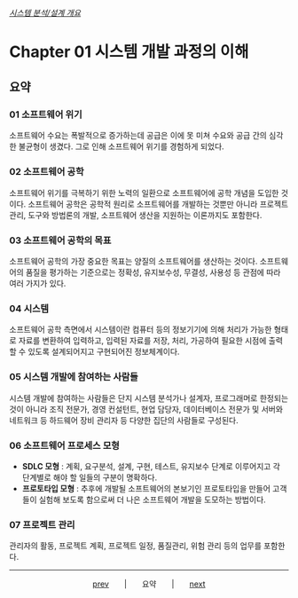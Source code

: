 ###### [시스템 분석/설계 개요](README.md)

# Chapter 01 시스템 개발 과정의 이해

## 요약

### 01 소프트웨어 위기

소프트웨어 수요는 폭발적으로 증가하는데 공급은 이에 못 미쳐 수요와 공급 간의 심각한 불균형이 생겼다. 그로 인해 소프트웨어 위기를 경험하게 되었다.

### 02 소프트웨어 공학

소프트웨어 위기를 극복하기 위한 노력의 일환으로 소프트웨어에 공학 개념을 도입한 것이다. 소프트웨어 공학은 공학적 원리로 소프트웨어를 개발하는 것뿐만 아니라 프로젝트 관리, 도구와 방법론의 개발, 소프트웨어 생산을 지원하는 이론까지도 포함한다.

### 03 소프트웨어 공학의 목표

소프트웨어 공학의 가장 중요한 목표는 양질의 소프트웨어를 생산하는 것이다. 소프트웨어의 품질을 평가하는 기준으로는 정확성, 유지보수성, 무결성, 사용성 등 관점에 따라 여러 가지가 있다.

### 04 시스템

소프트웨어 공학 측면에서 시스템이란 컴퓨터 등의 정보기기에 의해 처리가 가능한 형태로 자료를 변환하여 입력하고, 입력된 자료를 저장, 처리, 가공하여 필요한 시점에 출력할 수 있도록 설계되어지고 구현되어진 정보체계이다.

### 05 시스템 개발에 참여하는 사람들

시스템 개발에 참여하는 사람들은 단지 시스템 분석가나 설계자, 프로그래머로 한정되는 것이 아니라 조직 전문가, 경영 컨설턴트, 현업 담당자, 데이터베이스 전문가 및 서버와 네트워크 등 하드웨어 장비 관리자 등 다양한 집단의 사람들로 구성된다.

### 06 소프트웨어 프로세스 모형

* **SDLC 모형** : 계획, 요구분석, 설계, 구현, 테스트, 유지보수 단계로 이루어지고 각 단계별로 해야 할 일들의 구분이 명확하다.
* **프로토타입 모형** : 추후에 개발될 소프트웨어의 본보기인 프로토타입을 만들어 고객들이 실험해 보도록 함으로써 더 나은 소프트웨어 개발을 도모하는 방법이다.

### 07 프로젝트 관리

관리자의 활동, 프로젝트 계획, 프로젝트 일정, 품질관리, 위험 관리 등의 업무를 포함한다.

---

<p style="text-align:center">
    <a href="C01-05.md">prev</a>
    &nbsp; &nbsp; &nbsp; | &nbsp; &nbsp; &nbsp;
    요약
    &nbsp; &nbsp; &nbsp; | &nbsp; &nbsp; &nbsp;
    <a href="C01-example.md">next</a>
</p>
